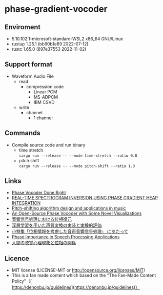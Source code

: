 # phase-gradient-vocoder

## Enviroment
- 5.10.102.1-microsoft-standard-WSL2 x86_64 GNU/Linux
- rustup 1.25.1 (bb60b1e89 2022-07-12)  
- rustc 1.65.0 (897e37553 2022-11-02)

## Support format
- Waveform Audio File
    - read
        - compression code
            - Linear PCM
            - MS-ADPCM
            - IBM CSVD
    - write
        - channel
            - 1 channel

## Commands
- Compile source code and run binary  
    - time stretch  
    `cargo run --release -- --mode time-stretch --ratio 0.8`
    - pitch shift  
    `cargo run --release -- --mode pitch-shift --ratio 1.3`

## Links
- [Phase Vocoder Done Right](https://www.eurasip.org/Proceedings/Eusipco/Eusipco2017/papers/1570343436.pdf)
- [REAL-TIME SPECTROGRAM INVERSION USING PHASE GRADIENT HEAP
INTEGRATION](https://ltfat.org/notes/ltfatnote043.pdf)
- [Pitch-shifting algorithm
design and applications in
music](http://kth.diva-portal.org/smash/get/diva2:1381398/FULLTEXT01.pdf)
- [An Open-Source Phase Vocoder with Some
Novel Visualizations](https://music.informatics.indiana.edu/media/students/kyung/kyung_paper.pdf)
- [音響信号処理における位相復元](https://www.jstage.jst.go.jp/article/essfr/15/1/15_25/_pdf/-char/ja)
- [深層学習を用いた声質変換の実装と実験的評価](https://chuo-u.repo.nii.ac.jp/?action=repository_action_common_download&item_id=14844&item_no=1&attribute_id=22&file_no=1)
- [小特集「位相情報を考慮した音声音響信号処理」
にあたって](https://www.jstage.jst.go.jp/article/jasj/75/3/75_125/_pdf)
- [Phase Importance in Speech Processing
Applications](https://www.isca-speech.org/archive_v0/archive_papers/interspeech_2014/i14_1623.pdf)
- [人間の聴覚心理現象と位相の関係](https://www.jstage.jst.go.jp/article/oyama/38/0/38_KJ00004384981/_pdf)

## Licence
- MIT license (LICENSE-MIT or http://opensource.org/licenses/MIT)
- This is a fan made content which based on the "The Fan-Made Content Policy"（[https://denonbu.jp/guidelines](https://denonbu.jp/guidelines)）
